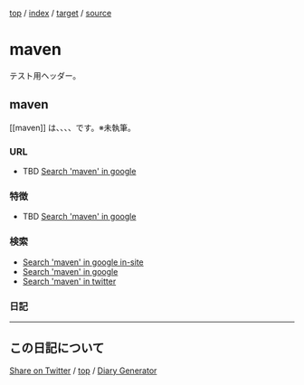 [top](../index.html) / [index](index.html) / [target](https://igapyon.github.io/mydiary/keyword/maven.html) / [source](https://github.com/igapyon/mydiary/blob/gh-pages/keyword/maven.src.md) 

maven
=====================================================================================================
テスト用ヘッダー。

## maven

[[maven]] は、、、、です。※未執筆。

### URL

* TBD [Search 'maven' in google](https://www.google.co.jp/#pws=0&q=maven)

### 特徴

* TBD [Search 'maven' in google](https://www.google.co.jp/#pws=0&q=maven)

### 検索

* [Search 'maven' in google in-site](https://www.google.co.jp/#pws=0&q=site:https%3A%2F%2Figapyon.github.io%2Fdiary%2F+maven)
* [Search 'maven' in google](https://www.google.co.jp/#pws=0&q=maven)
* [Search 'maven' in twitter](https://twitter.com/search?q=%23maven)

### 日記




----------------------------------------------------------------------------------------------------

## この日記について

[Share on Twitter](https://twitter.com/intent/tweet?hashtags=igapyon%2Cdiary%2C%E3%81%84%E3%81%8C%E3%81%B4%E3%82%87%E3%82%93%2Cmaven&text=maven&url=https%3A%2F%2Figapyon.github.io%2Fmydiary%2Fkeyword%2Fmaven.html) / [top](../index.html) / [Diary Generator](https://github.com/igapyon/igapyonv3)
